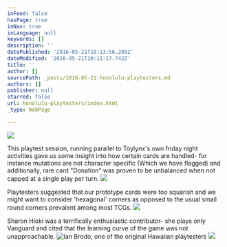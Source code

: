 ```yaml
---
inFeed: false
hasPage: true
inNav: true
inLanguage: null
keywords: []
description: ''
datePublished: '2016-05-21T10:13:56.209Z'
dateModified: '2016-05-21T10:11:17.742Z'
title: ''
author: []
sourcePath: _posts/2016-05-21-honolulu-playtesters.md
authors: []
publisher: null
starred: false
url: honolulu-playtesters/index.html
_type: WebPage

---
```

![](https://the-grid-user-content.s3-us-west-2.amazonaws.com/8561bd52-74fd-4f0a-a723-3d3903f09cca.jpg)

This playtest session, running parallel to Toylynx's own friday night activities gave us some insight into how certain cards are handled- for instance mutations are not character specific (Which we have flagged) and additionally, rare card "Donation" was proven to be unbalanced when not capped at a single play per turn.
![](https://the-grid-user-content.s3-us-west-2.amazonaws.com/2fe17e1a-d63b-4641-8424-a9ee482027be.jpg)

Playtesters suggested that our prototype cards were too squarish and we might want to consider 'hexagonal' corners as opposed to the usual small round corners prevalent among most TCGs.
![](https://the-grid-user-content.s3-us-west-2.amazonaws.com/9ee4b9f6-13db-445c-9830-578fb492c40e.jpg)

Sharon Hioki was a terrifically enthusiastic contributor- she plays only Vanguard and cited that the learning curve of the game was not unapproachable. ![Ian Brodo, one of the original Hawaiian playtesters](https://the-grid-user-content.s3-us-west-2.amazonaws.com/b2a45f92-db6f-4250-a82d-ad0d41123377.jpg)
![](https://the-grid-user-content.s3-us-west-2.amazonaws.com/51e25f98-e6dc-47ac-b093-2d5d21aa7424.jpg)